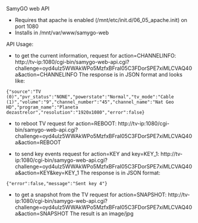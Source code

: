 SamyGO web API

* Requires that apache is enabled (/mnt/etc/init.d/06_05_apache.init) on port 1080
* Installs in /mnt/var/www/samygo-web


API Usage:
* to get the current information, request for action=CHANNELINFO: http://tv-ip:1080/cgi-bin/samygo-web-api.cgi?challenge=oyd4uIz5WWAkWPo5MzfxBFraI05C3FDorSPE7xiMLCVAQ40a&action=CHANNELINFO
The response is in JSON format and looks like:
```
{"source":"TV (0)","pvr_status":"NONE","powerstate":"Normal","tv_mode":"Cable (1)","volume":"9","channel_number":"45","channel_name":"Nat Geo HD","program_name":"Planeta dezastrelor","resolution":"1920x1080","error":false}
```

* to reboot TV request for action=REBOOT: http://tv-ip:1080/cgi-bin/samygo-web-api.cgi?challenge=oyd4uIz5WWAkWPo5MzfxBFraI05C3FDorSPE7xiMLCVAQ40a&action=REBOOT

* to send key events request for action=KEY and key=KEY_1: http://tv-ip:1080/cgi-bin/samygo-web-api.cgi?challenge=oyd4uIz5WWAkWPo5MzfxBFraI05C3FDorSPE7xiMLCVAQ40a&action=KEY&key=KEY_1
The response is in JSON format:
```
{"error":false,"message":"Sent key 4"}
```

* to get a snapshot from the TV request for action=SNAPSHOT: http://tv-ip:1080/cgi-bin/samygo-web-api.cgi?challenge=oyd4uIz5WWAkWPo5MzfxBFraI05C3FDorSPE7xiMLCVAQ40a&action=SNAPSHOT
The result is an image/jpg